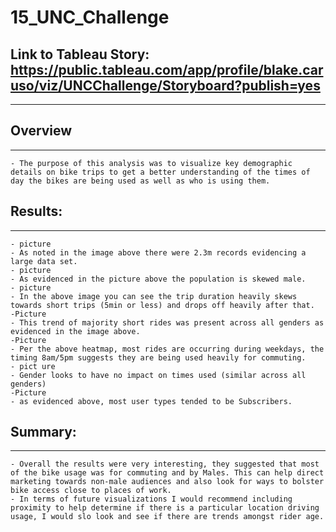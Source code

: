 # 15_UNC_Challenge

## Link to Tableau Story: https://public.tableau.com/app/profile/blake.caruso/viz/UNCChallenge/Storyboard?publish=yes

***

## Overview
***
    - The purpose of this analysis was to visualize key demographic details on bike trips to get a better understanding of the times of day the bikes are being used as well as who is using them. 

## Results: 
***

    - picture
    - As noted in the image above there were 2.3m records evidencing a large data set. 
    - picture 
    - As evidenced in the picture above the population is skewed male. 
    - picture
    - In the above image you can see the trip duration heavily skews towards short trips (5min or less) and drops off heavily after that. 
    -Picture 
    - This trend of majority short rides was present across all genders as evidenced in the image above.  
    -Picture
    - Per the above heatmap, most rides are occurring during weekdays, the timing 8am/5pm suggests they are being used heavily for commuting. 
    - pict ure
    - Gender looks to have no impact on times used (similar across all genders)
    -Picture
    - as evidenced above, most user types tended to be Subscribers. 

## Summary: 
***
    - Overall the results were very interesting, they suggested that most of the bike usage was for commuting and by Males. This can help direct marketing towards non-male audiences and also look for ways to bolster bike access close to places of work. 
    - In terms of future visualizations I would recommend including proximity to help determine if there is a particular location driving usage, I would slo look and see if there are trends amongst rider age. 
